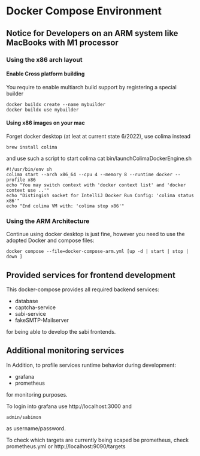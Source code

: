 # Docker Compose Environment

## Notice for Developers on an ARM system like MacBooks with M1 processor

### Using the x86 arch layout 

#### Enable Cross platform building

You require to enable multiarch build support by registering a special builder

    docker buildx create --name mybuilder
    docker buildx use mybuilder

#### Using x86 images on your mac

Forget docker desktop (at leat at current state 6/2022), use colima instead

    brew install colima

and use such a script to start colima
cat bin/launchColimaDockerEngine.sh

    #!/usr/bin/env sh
    colima start --arch x86_64 --cpu 4 --memory 8 --runtime docker --profile x86
    echo "You may switch context with 'docker context list' and 'docker context use ..'"
    echo "Distingish socket for IntelliJ Docker Run Config: 'colima status x86'"
    echo "End colima VM with: 'colima stop x86'"

### Using the ARM Architecture

Continue using docker desktop is just fine, however you need to use the adopted 
Docker and compose files:

    docker compose --file=docker-compose-arm.yml [up -d | start | stop | down ]

## Provided services for frontend development

This docker-compose provides all required backend services:

* database
* captcha-service
* sabi-service
* fakeSMTP-Mailserver

for being able to develop the sabi frontends.

## Additional monitoring services

In Addition, to profile services runtime behavior during development:

* grafana
* prometheus

for monitoring purposes.

To login into grafana use http://localhost:3000 and

    admin/sabimon

as username/password.

To check which targets are currently being scaped be prometheus, check
prometheus.yml or http://localhost:9090/targets 
